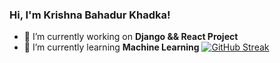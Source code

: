 ### Hi, I'm Krishna Bahadur Khadka! 


- 🔭 I’m currently working on **Django && React Project**
- 🌱 I’m currently learning **Machine Learning**
[![GitHub Streak](https://github-readme-streak-stats.herokuapp.com/?user=KrishZayn7&theme=dark)](https://git.io/streak-stats) </p>
